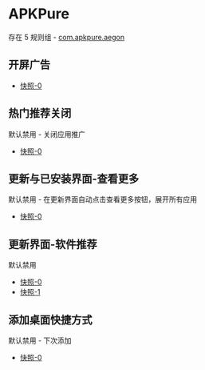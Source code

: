 # APKPure

存在 5 规则组 - [com.apkpure.aegon](/src/apps/com.apkpure.aegon.ts)

## 开屏广告

- [快照-0](https://i.gkd.li/import/13466685)

## 热门推荐关闭

默认禁用 - 关闭应用推广

- [快照-0](https://i.gkd.li/import/13466647)

## 更新与已安装界面-查看更多

默认禁用 - 在更新界面自动点击查看更多按钮，展开所有应用

- [快照-0](https://i.gkd.li/import/13466329)

## 更新界面-软件推荐

默认禁用

- [快照-0](https://i.gkd.li/import/13466329)
- [快照-1](https://i.gkd.li/import/13466610)

## 添加桌面快捷方式

默认禁用 - 下次添加

- [快照-0](https://i.gkd.li/import/13416401)
